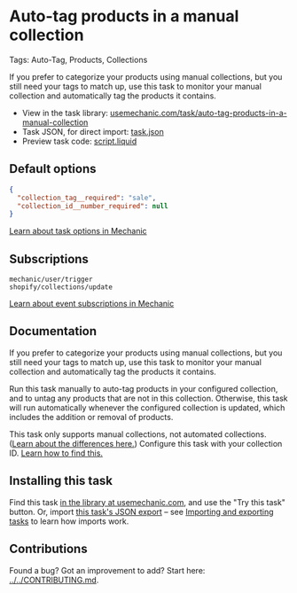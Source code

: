 # Auto-tag products in a manual collection

Tags: Auto-Tag, Products, Collections

If you prefer to categorize your products using manual collections, but you still need your tags to match up, use this task to monitor your manual collection and automatically tag the products it contains.

* View in the task library: [usemechanic.com/task/auto-tag-products-in-a-manual-collection](https://usemechanic.com/task/auto-tag-products-in-a-manual-collection)
* Task JSON, for direct import: [task.json](../../tasks/auto-tag-products-in-a-manual-collection.json)
* Preview task code: [script.liquid](./script.liquid)

## Default options

```json
{
  "collection_tag__required": "sale",
  "collection_id__number_required": null
}
```

[Learn about task options in Mechanic](https://docs.usemechanic.com/article/471-task-options)

## Subscriptions

```liquid
mechanic/user/trigger
shopify/collections/update
```

[Learn about event subscriptions in Mechanic](https://docs.usemechanic.com/article/408-subscriptions)

## Documentation

If you prefer to categorize your products using manual collections, but you still need your tags to match up, use this task to monitor your manual collection and automatically tag the products it contains.

Run this task manually to auto-tag products in your configured collection, and to untag any products that are not in this collection. Otherwise, this task will run automatically whenever the configured collection is updated, which includes the addition or removal of products.

This task only supports manual collections, not automated collections. ([Learn about the differences here.](https://help.shopify.com/en/manual/products/collections#collection-types)) Configure this task with your collection ID. [Learn how to find this.](https://help.usemechanic.com/en/articles/2946120-how-do-i-find-an-id-for-a-product-collection-order-or-something-else)

## Installing this task

Find this task [in the library at usemechanic.com](https://usemechanic.com/task/auto-tag-products-in-a-manual-collection), and use the "Try this task" button. Or, import [this task's JSON export](../../tasks/auto-tag-products-in-a-manual-collection.json) – see [Importing and exporting tasks](https://docs.usemechanic.com/article/505-importing-and-exporting-tasks) to learn how imports work.

## Contributions

Found a bug? Got an improvement to add? Start here: [../../CONTRIBUTING.md](../../CONTRIBUTING.md).
